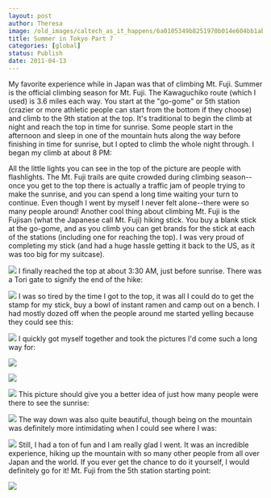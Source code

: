 ```yaml
---
layout: post
author: Theresa
image: /old_images/caltech_as_it_happens/6a0105349b8251970b014e604bb1ab970c.jpg
title: Summer in Tokyo Part 7
categories: [global]
status: Publish
date: 2011-04-13
---
```


My favorite experience while in Japan was that of climbing Mt. Fuji. Summer is the official climbing season for Mt. Fuji. The Kawaguchiko route (which I used) is 3.6 miles each way. You start at the "go-gome" or 5th station (crazier or more athletic people can start from the bottom if they choose) and climb to the 9th station at the top. It's traditional to begin the climb at night and reach the top in time for sunrise. Some people start in the afternoon and sleep in one of the mountain huts along the way before finishing in time for sunrise, but I opted to climb the whole night through. I began my climb at about 8 PM:

All the little lights you can see in the top of the picture are people with flashlights. The Mt. Fuji trails are quite crowded during climbing season--once you get to the top there is actually a traffic jam of people trying to make the sunrise, and you can spend a long time waiting your turn to continue. Even though I went by myself I never felt alone--there were so many people around!
Another cool thing about climbing Mt. Fuji is the Fujisan (what the Japanese call Mt. Fuji) hiking stick. You buy a blank stick at the go-gome, and as you climb you can get brands for the stick at each of the stations (including one for reaching the top). I was very proud of completing my stick (and had a huge hassle getting it back to the US, as it was too big for my suitcase).


![](/old_images/caltech_as_it_happens/6a0105349b8251970b0147e3a6f775970b.jpg)
I finally reached the top at about 3:30 AM, just before sunrise. There was a Tori gate to signify the end of the hike:


![](/old_images/caltech_as_it_happens/6a0105349b8251970b014e87269f7e970d.jpg)
I was so tired by the time I got to the top, it was all I could do to get the stamp for my stick, buy a bowl of instant ramen and camp out on a bench. I had mostly dozed off when the people around me started yelling because they could see this:


![](/old_images/caltech_as_it_happens/6a0105349b8251970b014e604bbad9970c.jpg)
I quickly got myself together and took the pictures I'd come such a long way for:


![](/old_images/caltech_as_it_happens/6a0105349b8251970b014e604bbce8970c.jpg)

![](/old_images/caltech_as_it_happens/6a0105349b8251970b0147e3a6fe76970b.jpg)

![](/old_images/caltech_as_it_happens/6a0105349b8251970b014e604bbdc2970c.jpg)
This picture should give you a better idea of just how many people were there to see the sunrise:


![](/old_images/caltech_as_it_happens/6a0105349b8251970b014e604bc0b6970c.jpg)
The way down was also quite beautiful, though being on the mountain was definitely more intimidating when I could see where I was:


![](/old_images/caltech_as_it_happens/6a0105349b8251970b014e604bc1c2970c.jpg)
Still, I had a ton of fun and I am really glad I went. It was an incredible experience, hiking up the mountain with so many other people from all over Japan and the world. If you ever get the chance to do it yourself, I would definitely go for it!
Mt. Fuji from the 5th station starting point:


![](/old_images/caltech_as_it_happens/6a0105349b8251970b0147e3a704a8970b.jpg)
